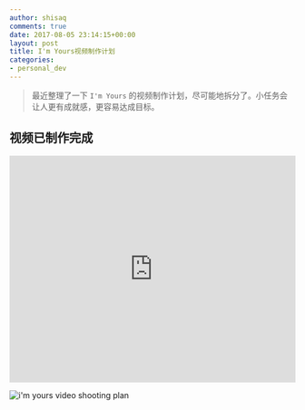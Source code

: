 ```yaml
---
author: shisaq
comments: true
date: 2017-08-05 23:14:15+00:00
layout: post
title: I'm Yours视频制作计划
categories:
- personal_dev
---
```


> 最近整理了一下 `I'm Yours` 的视频制作计划，尽可能地拆分了。小任务会让人更有成就感，更容易达成目标。

## 视频已制作完成

<iframe width="100%" height="400" src="https://www.youtube.com/embed/bTQSZtIFj8g" frameborder="0" allow="autoplay; encrypted-media" allowfullscreen></iframe>

![i'm yours video shooting plan](https://i.loli.net/2017/08/06/59868a0a416d2.png)
